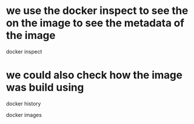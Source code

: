 # we use the docker inspect to see the on the image to see the metadata of the image
docker inspect <image-name>

# we could also check how the image was build using 
docker history <image-name>

docker images